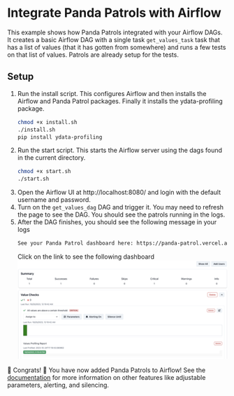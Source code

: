 # Integrate Panda Patrols with Airflow
This example shows how Panda Patrols integrated with your Airflow DAGs. It creates a basic Airflow DAG with a single task `get_values_task` task that has a list of values (that it has gotten from somewhere) and runs a few tests on that list of values. Patrols are already setup for the tests. 

## Setup
1. Run the install script. This configures Airflow and then installs the Airflow and Panda Patrol packages. Finally it installs the ydata-profiling package.
    ```bash
    chmod +x install.sh
    ./install.sh
    pip install ydata-profiling
    ```
2. Run the start script. This starts the Airflow server using the dags found in the current directory.
    ```bash
    chmod +x start.sh
    ./start.sh
    ```
3. Open the Airflow UI at http://localhost:8080/ and login with the default username and password.
4. Turn on the `get_values_dag` DAG and trigger it. You may need to refresh the page to see the DAG. You should see the patrols running in the logs.
5. After the DAG finishes, you should see the following message in your logs
    ```bash 
    See your Panda Patrol dashboard here: https://panda-patrol.vercel.app/public/public-xxxxxxx-xxxx-xxxx-xxxx-xxxxxxxxxxxx
    ```
    Click on the link to see the following dashboard
    ![Panda Patrol UI](result.png)

:tada: Congrats! :tada: You have now added Panda Patrols to Airflow! See the [documentation](https://github.com/aivanzhang/panda_patrol/wiki) for more information on other features like adjustable parameters, alerting, and silencing.
